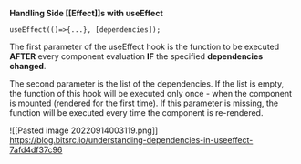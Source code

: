 **Handling Side [[Effect]]s with useEffect**

```React
useEffect(()=>{...}, [dependencies]);
```

The first parameter of the useEffect hook is the function to be executed **AFTER** every component evaluation **IF** the specified **dependencies changed**. 

The second parameter is the list of the dependencies. If the list is empty, the function of this hook will be executed only once - when the component is mounted (rendered for the first time). If this parameter is missing, the function will be executed every time the component is re-rendered.

![[Pasted image 20220914003119.png]]
https://blog.bitsrc.io/understanding-dependencies-in-useeffect-7afd4df37c96







